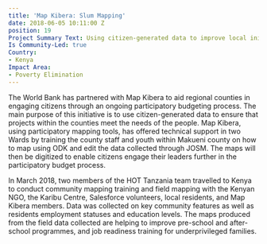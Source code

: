 ```yaml
---
title: 'Map Kibera: Slum Mapping'
date: 2018-06-05 10:11:00 Z
position: 19
Project Summary Text: Using citizen-generated data to improve local initiatives
Is Community-Led: true
Country:
- Kenya
Impact Area:
- Poverty Elimination
---
```


The World Bank has partnered with Map Kibera to aid regional counties in engaging citizens through an ongoing participatory budgeting process. The main purpose of this initiative is to use citizen-generated data to ensure that projects within the counties meet the needs of the people. Map Kibera, using participatory mapping tools, has offered technical support in two Wards by training the county staff and youth within Makueni county on how to map using ODK and edit the data collected through JOSM. The maps will then be digitized to enable citizens engage their leaders further in the participatory budget process. 

In March 2018, two members of the HOT Tanzania team travelled to Kenya to conduct community mapping training and field mapping with the Kenyan NGO, the Karibu Centre, Salesforce volunteers, local residents, and Map Kibera members. Data was collected on key community features as well as residents employment statuses and education levels. The maps produced from the field data collected are helping to improve pre-school and after-school programmes, and job readiness training for underprivileged families.